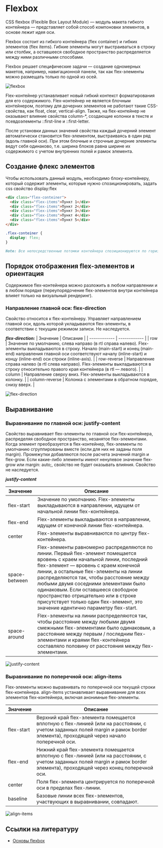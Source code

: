 # Flexbox

CSS flexbox (Flexible Box Layout Module) — модуль макета гибкого контейнера — представляет собой способ компоновки элементов, в основе лежит идея оси.

Flexbox состоит из гибкого контейнера (flex container) и гибких элементов (flex items). Гибкие элементы могут выстраиваться в строку или столбик, а оставшееся свободное пространство распределяется между ними различными способами.

Flexbox решает специфические задачи — создание одномерных макетов, например, навигационной панели, так как flex-элементы можно размещать только по одной из осей.

![flexbox](./asserts/flexbox.png)

Flex-контейнер устанавливает новый гибкий контекст форматирования для его содержимого. Flex-контейнер не является блочным контейнером, поэтому для дочерних элементов не работают такие CSS-свойства, как float, clear, vertical-align. Также, на flex-контейнер не оказывают влияние свойства column-\*, создающие колонки в тексте и псевдоэлементы ::first-line и ::first-letter.

После установки данных значений свойства каждый дочерний элемент автоматически становится flex-элементом, выстраиваясь в один ряд (вдоль главной оси). При этом блочные и строчные дочерние элементы ведут себя одинаково, т.е. ширина блоков равна ширине их содержимого с учетом внутренних полей и рамок элемента.

## Создание флекс элементов

Чтобы использовать данный модуль, необходимо блоку-контейнеру, который содержит элементы, которые нужно спозиционировать, задать css свойство display:flex

```html
<div class="flex-conteiner">
  <div class="flex-items">Пункт 1</div>
  <div class="flex-items">Пункт 2</div>
  <div class="flex-items">Пункт 3</div>
  <div class="flex-items">Пункт 4</div>
  <div class="flex-items">Пункт 5</div>
</div>
```

```css
.flex-conteiner {
  display: flex;
}
```

```markdown
Note: Все непосредственные потомки контейнера спозиционируются по горизонтали. И станут доступны свойства для выравнивания и позиционирования.
```

## Порядок отображения flex-элементов и ориентация

Содержимое flex-контейнера можно разложить в любом направлении и в любом порядке (переупорядочение flex-элементов внутри контейнера влияет только на визуальный рендеринг).

### Направление главной оси: flex-direction

Свойство относится к flex-контейнеру. Управляет направлением главной оси, вдоль которой укладываются flex-элементы, в соответствии с текущим режимом записи. Не наследуется.

**_flex-direction:_**
| Значение | Описание |
| ------------- | ------------- |
| row | Значение по умолчанию, слева направо (в rtl справа налево). Flex-элементы выкладываются в строку. Начало (main-start) и конец (main-end) направления главной оси соответствуют началу (inline-start) и концу (inline-end) оси строки (inline-axis). |
| row-reverse | Направление справа налево (в rtl слева направо). Flex-элементы выкладываются в строку относительно правого края контейнера (в rtl — левого). |
| column | Направление сверху вниз. Flex-элементы выкладываются в колонку. |
| column-reverse | Колонка с элементами в обратном порядке, снизу вверх. |

![flex-direction](./asserts/flex-direction.png)

## Выравнивание

### Выравнивание по главной оси: justify-content

Свойство выравнивает flex-элементы по главной оси flex-контейнера, распределяя свободное пространство, незанятое flex-элементами. Когда элемент преобразуется в flex-контейнер, flex-элементы по умолчанию сгруппированы вместе (если для них не заданы поля margin). Промежутки добавляются после расчета значений margin и flex-grow. Если какие-либо элементы имеют ненулевое значение flex-grow или margin: auto;, свойство не будет оказывать влияния. Свойство не наследуется.

**_justify-content_**

| Значение      | Описание                                                                                                                                                                                                                                                                                                                                                                                                                                                         |
| ------------- | ---------------------------------------------------------------------------------------------------------------------------------------------------------------------------------------------------------------------------------------------------------------------------------------------------------------------------------------------------------------------------------------------------------------------------------------------------------------- |
| flex-start    | Значение по умолчанию. Flex-элементы выкладываются в направлении, идущем от начальной линии flex-контейнера.                                                                                                                                                                                                                                                                                                                                                     |
| flex-end      | Flex-элементы выкладываются в направлении, идущем от конечной линии flex-контейнера.                                                                                                                                                                                                                                                                                                                                                                             |
| center        | Flex-элементы выравниваются по центру flex-контейнера.                                                                                                                                                                                                                                                                                                                                                                                                           |
| space-between | Flex-элементы равномерно распределяются по линии. Первый flex-элемент помещается вровень с краем начальной линии, последний flex-элемент — вровень с краем конечной линии, а остальные flex-элементы на линии распределяются так, чтобы расстояние между любыми двумя соседними элементами было одинаковым. Если оставшееся свободное пространство отрицательно или в строке присутствует только один flex-элемент, это значение идентично параметру flex-start. |
| space-around  | Flex-элементы на линии распределяются так, чтобы расстояние между любыми двумя смежными flex-элементами было одинаковым, а расстояние между первым / последним flex-элементами и краями flex-контейнера составляло половину от расстояния между flex-элементами.                                                                                                                                                                                                 |

![justify-content](./asserts/justify-content.png)

### Выравнивание по поперечной оси: align-items

Flex-элементы можно выравнивать по поперечной оси текущей строки flex-контейнера. align-items устанавливает выравнивание для всех элементов flex-контейнера, включая анонимные flex-элементы.

| Значение   | Описание                                                                                                                                                                          |
| ---------- | --------------------------------------------------------------------------------------------------------------------------------------------------------------------------------- |
| flex-start | Верхний край flex-элемента помещается вплотную с flex-линией (или на расстоянии, с учетом заданных полей margin и рамок border элемента), проходящей через начало поперечной оси. |
| flex-end   | Нижний край flex-элемента помещается вплотную с flex-линией (или на расстоянии, с учетом заданных полей margin и рамок border элемента), проходящей через конец поперечной оси.   |
| center     | Поля flex-элемента центрируется по поперечной оси в пределах flex-линии.                                                                                                          |
| baseline   | Базовые линии всех flex-элементов, участвующих в выравнивании, совпадают.                                                                                                         |

![align-items](./asserts/align-items.png)

## Ссылки на литературу

- [Основы flexbox](https://html5book.ru/css3-flexbox/)
